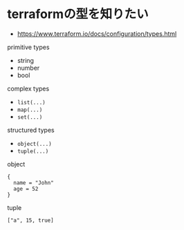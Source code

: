 # terraformの型を知りたい

- https://www.terraform.io/docs/configuration/types.html

primitive types

- string
- number
- bool

complex types

- `list(...)`
- `map(...)`
- `set(...)`

structured types

- `object(...)`
- `tuple(...)`

object

```
{
  name = "John"
  age = 52
}
```

tuple

```
["a", 15, true]
```

